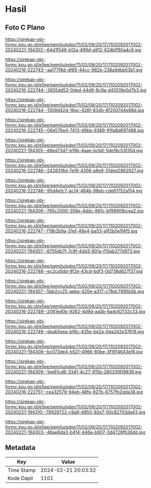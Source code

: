 # Hasil

## Foto C Plano

https://sirekap-obj-formc.kpu.go.id/e5ee/pemilu/pdpr/11/02/09/20/17/1102092017002-20240221-194302--64d1f549-b12a-499d-a912-624bff80a4c6.jpg

https://sirekap-obj-formc.kpu.go.id/e5ee/pemilu/pdpr/11/02/09/20/17/1102092017002-20240216-222743--aa177f8d-df85-44cc-982b-238a9dbb53b1.jpg

https://sirekap-obj-formc.kpu.go.id/e5ee/pemilu/pdpr/11/02/09/20/17/1102092017002-20240216-222744--3655dd53-0ded-44d9-8c9a-d45519e0d7b3.jpg

https://sirekap-obj-formc.kpu.go.id/e5ee/pemilu/pdpr/11/02/09/20/17/1102092017002-20240216-222744--1309d42d-16ec-426f-834b-6f200744e68d.jpg

https://sirekap-obj-formc.kpu.go.id/e5ee/pemilu/pdpr/11/02/09/20/17/1102092017002-20240216-222745--06e576e4-7413-49bb-9389-91fa8d697488.jpg

https://sirekap-obj-formc.kpu.go.id/e5ee/pemilu/pdpr/11/02/09/20/17/1102092017002-20240221-194305--d9ed73d7-b19b-4aae-bcb6-5de18c53f35d.jpg

https://sirekap-obj-formc.kpu.go.id/e5ee/pemilu/pdpr/11/02/09/20/17/1102092017002-20240216-222746--2428316d-7ef8-4356-a8e9-31ded2862927.jpg

https://sirekap-obj-formc.kpu.go.id/e5ee/pemilu/pdpr/11/02/09/20/17/1102092017002-20240216-222746--95d4e1c7-ac14-484b-98eb-cde61752a154.jpg

https://sirekap-obj-formc.kpu.go.id/e5ee/pemilu/pdpr/11/02/09/20/17/1102092017002-20240221-194306--765c2000-356e-4ddc-981c-bf9990fbcea2.jpg

https://sirekap-obj-formc.kpu.go.id/e5ee/pemilu/pdpr/11/02/09/20/17/1102092017002-20240216-222747--f19b2b9a-31ef-48e4-ba53-a1f2b0e1f4f5.jpg

https://sirekap-obj-formc.kpu.go.id/e5ee/pemilu/pdpr/11/02/09/20/17/1102092017002-20240221-194307--8755db7f-7c9f-4dd3-801a-f10ab377d973.jpg

https://sirekap-obj-formc.kpu.go.id/e5ee/pemilu/pdpr/11/02/09/20/17/1102092017002-20240216-222748--ec2ca5dd-9f2e-43cd-bdf3-0d738d627f37.jpg

https://sirekap-obj-formc.kpu.go.id/e5ee/pemilu/pdpr/11/02/09/20/17/1102092017002-20240221-194307--5bb2cc25-aeba-420e-a317-c78dc7495b5b.jpg

https://sirekap-obj-formc.kpu.go.id/e5ee/pemilu/pdpr/11/02/09/20/17/1102092017002-20240216-222749--2061ed0b-9262-4d9d-aa0b-6adc62132c33.jpg

https://sirekap-obj-formc.kpu.go.id/e5ee/pemilu/pdpr/11/02/09/20/17/1102092017002-20240216-222749--deab5eea-bf6c-435e-be2a-0da242e37619.jpg

https://sirekap-obj-formc.kpu.go.id/e5ee/pemilu/pdpr/11/02/09/20/17/1102092017002-20240221-194308--bc073de4-b521-4966-80be-3f1914643e16.jpg

https://sirekap-obj-formc.kpu.go.id/e5ee/pemilu/pdpr/11/02/09/20/17/1102092017002-20240221-194309--1ee61cd6-3341-4c27-915b-28033f819836.jpg

https://sirekap-obj-formc.kpu.go.id/e5ee/pemilu/pdpr/11/02/09/20/17/1102092017002-20240216-222751--cea32579-94eb-48fe-927b-6757fb2dda38.jpg

https://sirekap-obj-formc.kpu.go.id/e5ee/pemilu/pdpr/11/02/09/20/17/1102092017002-20240221-194310--79929722-c9a9-4850-92e7-93c82703da43.jpg

https://sirekap-obj-formc.kpu.go.id/e5ee/pemilu/pdpr/11/02/09/20/17/1102092017002-20240221-194303--46ae6da3-b414-446a-b907-3d4728f626dd.jpg


## Metadata

| Key        | Value               |
| ---------- | ------------------- |
| Time Stamp | 2024-02-21 20:03:32 |
| Kode Dapil | 1101                |




